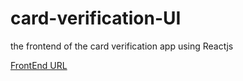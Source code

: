 # card-verification-UI
the frontend of the card verification app using Reactjs



[FrontEnd URL](https://dazzling-wozniak-1fb219.netlify.com/)